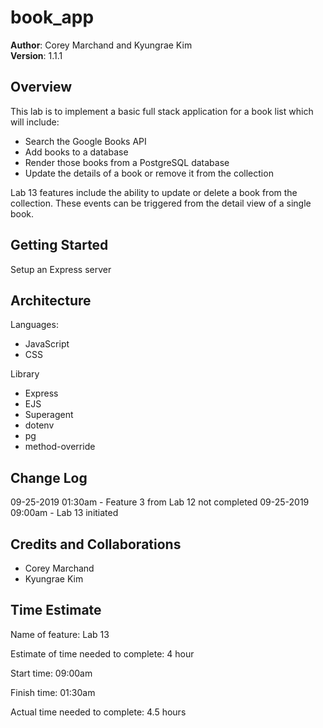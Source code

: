 # book_app

**Author**: Corey Marchand and Kyungrae Kim  
**Version**: 1.1.1

## Overview
This lab is to implement a basic full stack application for a book list which will include:
* Search the Google Books API
* Add books to a database
* Render those books from a PostgreSQL database
* Update the details of a book or remove it from the collection

Lab 13 features include the ability to update or delete a book from the collection. These events can be triggered from the detail view of a single book.

## Getting Started
Setup an Express server


<!-- What are the steps that a user must take in order to build this app on their own machine and get it running? -->

## Architecture
Languages:
* JavaScript
* CSS

Library
* Express
* EJS
* Superagent
* dotenv
* pg
* method-override
<!-- Provide a detailed description of the application design. What technologies (languages, libraries, etc) you're using, and any other relevant design information. -->

## Change Log
09-25-2019 01:30am - Feature 3 from Lab 12 not completed
09-25-2019 09:00am - Lab 13 initiated
<!-- Use this area to document the iterative changes made to your application as each feature is successfully implemented. Use time stamps. Here's an examples: -->

## Credits and Collaborations
* Corey Marchand
* Kyungrae Kim

## Time Estimate
Name of feature: Lab 13

Estimate of time needed to complete: 4 hour

Start time: 09:00am

Finish time: 01:30am

Actual time needed to complete: 4.5 hours